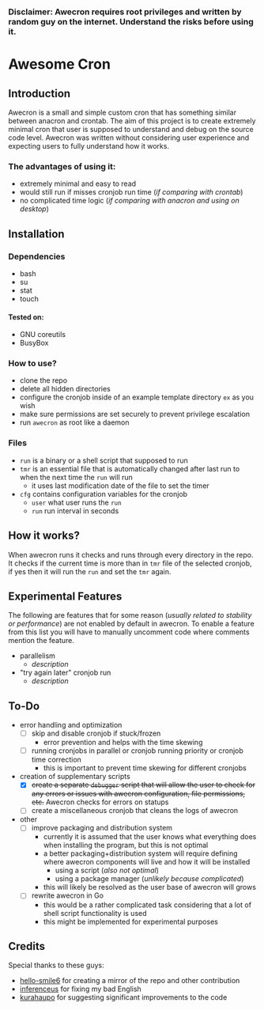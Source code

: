 ### Disclaimer: Awecron requires root privileges and written by random guy on the internet. Understand the risks before using it.

# Awesome Cron
## Introduction
Awecron is a small and simple custom cron that has something similar between anacron and crontab.
The aim of this project is to create extremely minimal cron that user is supposed to understand and debug on the source code level.
Awecron was written without considering user experience and expecting users to fully understand how it works.

### The advantages of using it:
 * extremely minimal and easy to read
 * would still run if misses cronjob run time (_if comparing with crontab_)
 * no complicated time logic (_if comparing with anacron and using on desktop_)

## Installation

### Dependencies

* bash
* su
* stat
* touch

#### Tested on:

* GNU coreutils
* BusyBox

### How to use? 

 * clone the repo
 * delete all hidden directories
 * configure the cronjob inside of an example template directory `ex` as you wish
 * make sure permissions are set securely to prevent privilege escalation
 * run `awecron` as root like a daemon

### Files

 * `run` is a binary or a shell script that supposed to run
 * `tmr` is an essential file that is automatically changed after last run to when the next time the `run` will run
    * it uses last modification date of the file to set the timer
 * `cfg` contains configuration variables for the cronjob
    * `user` what user runs the `run`
    * `run` run interval in seconds

## How it works?

When awecron runs it checks and runs through every directory in the repo. It checks if the current time is more than in `tmr` file of the selected cronjob, if yes then it will run the `run` and set the `tmr` again.

## Experimental Features

The following are features that for some reason (*usually related to stability or performance*) are not enabled by default in awecron. To enable a feature from this list you will have to manually uncomment code where comments mention the feature.

- parallelism
  - *description*
- "try again later" cronjob run
  - *description*

## To-Do

- error handling and optimization
  - [ ] skip and disable cronjob if stuck/frozen
    - error prevention and helps with the time skewing
  - [ ] running cronjobs in parallel or cronjob running priority or cronjob time correction
    - this is important to prevent time skewing for different cronjobs
- creation of supplementary scripts
  - [x] ~~create a separate `debugger` script that will allow the user to check for any errors or issues with awecron configuration, file permissions, etc.~~ Awecron checks for errors on statups
  - [ ] create a miscellaneous cronjob that cleans the logs of awecron 
- other
  - [ ] improve packaging and distribution system
    - currently it is assumed that the user knows what everything does when installing the program, but this is not optimal
    - a better packaging+distribution system will require defining where awecron components will live and how it will be installed
      - using a script (*also not optimal*)
      - using a package manager (*unlikely because complicated*)
    - this will likely be resolved as the user base of awecron will grows
  - [ ] rewrite awecron in Go
    - this would be a rather complicated task considering that a lot of shell script functionality is used
    - this might be implemented for experimental purposes


## Credits

Special thanks to these guys:

- [hello-smile6](https://github.com/hello-smile6) for creating a mirror of the repo and other contribution
- [inferenceus](https://github.com/inferenceus) for fixing my bad English
- [kurahaupo](https://github.com/kurahaupo) for suggesting significant improvements to the code 

